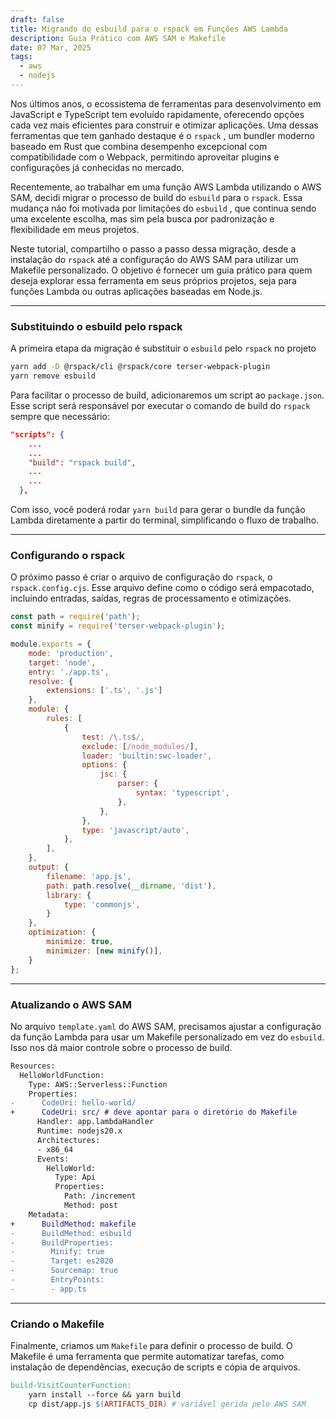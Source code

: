 ```yaml
---
draft: false
title: Migrando do esbuild para o rspack em Funções AWS Lambda
description: Guia Prático com AWS SAM e Makefile
date: 07 Mar, 2025
tags:
  - aws
  - nodejs
---
```


Nos últimos anos, o ecossistema de ferramentas para desenvolvimento em JavaScript e TypeScript tem evoluído rapidamente, oferecendo opções cada vez mais eficientes para construir e otimizar aplicações. Uma dessas ferramentas que tem ganhado destaque é o `rspack` , um bundler moderno baseado em Rust que combina desempenho excepcional com compatibilidade com o Webpack, permitindo aproveitar plugins e configurações já conhecidas no mercado.

Recentemente, ao trabalhar em uma função AWS Lambda utilizando o AWS SAM, decidi migrar o processo de build do `esbuild` para o `rspack`. Essa mudança não foi motivada por limitações do `esbuild` , que continua sendo uma excelente escolha, mas sim pela busca por padronização e flexibilidade em meus projetos.

Neste tutorial, compartilho o passo a passo dessa migração, desde a instalação do `rspack` até a configuração do AWS SAM para utilizar um Makefile personalizado. O objetivo é fornecer um guia prático para quem deseja explorar essa ferramenta em seus próprios projetos, seja para funções Lambda ou outras aplicações baseadas em Node.js.

---
### Substituindo o esbuild pelo rspack

A primeira etapa da migração é substituir o `esbuild` pelo `rspack` no projeto

```bash
yarn add -D @rspack/cli @rspack/core terser-webpack-plugin
yarn remove esbuild
```

Para facilitar o processo de build, adicionaremos um script ao `package.json`. Esse script será responsável por executar o comando de build do `rspack` sempre que necessário:

```json
"scripts": {
    ...
    ...
    "build": "rspack build",
    ...
    ...
  },
```

Com isso, você poderá rodar `yarn build` para gerar o bundle da função Lambda diretamente a partir do terminal, simplificando o fluxo de trabalho.

---
### Configurando o rspack

O próximo passo é criar o arquivo de configuração do `rspack`, o `rspack.config.cjs`. Esse arquivo define como o código será empacotado, incluindo entradas, saídas, regras de processamento e otimizações.

```js
const path = require('path');
const minify = require('terser-webpack-plugin');

module.exports = {
    mode: 'production',
    target: 'node',
    entry: './app.ts',
    resolve: {
        extensions: ['.ts', '.js']
    },
    module: {
        rules: [
            {
                test: /\.ts$/,
                exclude: [/node_modules/],
                loader: 'builtin:swc-loader',
                options: {
                    jsc: {
                        parser: {
                            syntax: 'typescript',
                        },
                    },
                },
                type: 'javascript/auto',
            },
        ],
    },
    output: {
        filename: 'app.js',
        path: path.resolve(__dirname, 'dist'),
        library: {
            type: 'commonjs',
        }
    },
    optimization: {
        minimize: true,
        minimizer: [new minify()],
    }
};
```

---
### Atualizando o AWS SAM

No arquivo `template.yaml` do AWS SAM, precisamos ajustar a configuração da função Lambda para usar um Makefile personalizado em vez do `esbuild`. Isso nos dá maior controle sobre o processo de build.

```diff
Resources:
  HelloWorldFunction:
    Type: AWS::Serverless::Function
    Properties:
-      CodeUri: hello-world/
+      CodeUri: src/ # deve apontar para o diretório do Makefile
      Handler: app.lambdaHandler
      Runtime: nodejs20.x
      Architectures:
      - x86_64
      Events:
        HelloWorld:
          Type: Api
          Properties:
            Path: /increment
            Method: post
    Metadata:
+      BuildMethod: makefile  
-      BuildMethod: esbuild
-      BuildProperties:
-        Minify: true
-        Target: es2020
-        Sourcemap: true
-        EntryPoints:
-        - app.ts
```

---
### Criando o Makefile

Finalmente, criamos um `Makefile` para definir o processo de build. O Makefile é uma ferramenta que permite automatizar tarefas, como instalação de dependências, execução de scripts e cópia de arquivos.

```Makefile
build-VisitCounterFunction:
	yarn install --force && yarn build
	cp dist/app.js $(ARTIFACTS_DIR) # variável gerida pelo AWS SAM
```

